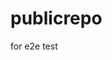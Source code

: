 # publicrepo
for e2e test
































































































































































































































































































































































































































































































































































































































































































































































































































































































































































































































































































































































































































































































































































































































































































































































































































































































































































































































































































































































































































































































































































































































































































































































































































































































































































































































































































































































































































































































































































































































































































































































































































































































































































































































































































































































































































































































































































































































































































































































































































































































































































































































































































































































































































































































































































































































































































































































































































































































































































































































































